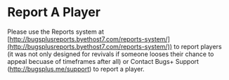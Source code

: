 # Report A Player

Please use the Reports system at [http://bugsplusreports.byethost7.com/reports-system/](http://bugsplusreports.byethost7.com/reports-system/)) to report players (it was not only designed for revivals if someone looses their chance to appeal becuase of timeframes after all) or Contact Bugs+ Support (http://bugsplus.me/support) to report a player.
